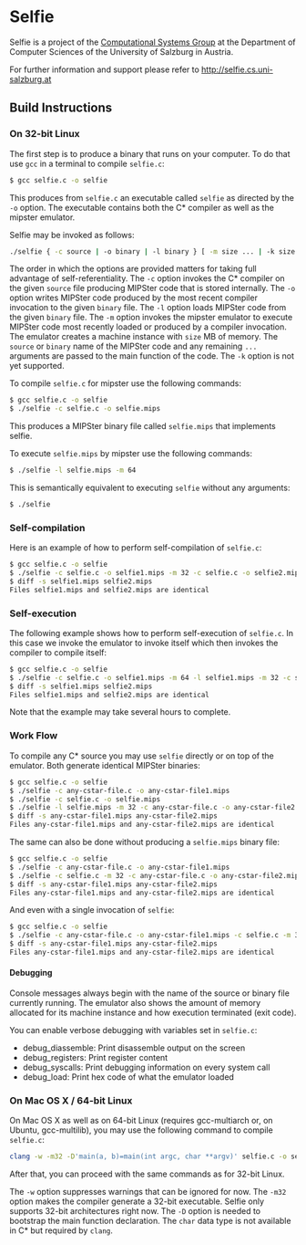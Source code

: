 # Selfie

Selfie is a project of the [Computational Systems Group](http://www.cs.uni-salzburg.at/~ck) at the Department of Computer Sciences of the University of Salzburg in Austria.

For further information and support please refer to http://selfie.cs.uni-salzburg.at

## Build Instructions

### On 32-bit Linux

The first step is to produce a binary that runs on your computer. To do that use `gcc` in a terminal to compile `selfie.c`:

```bash
$ gcc selfie.c -o selfie
```

This produces from `selfie.c` an executable called `selfie` as directed by the `-o` option. The executable contains both the C\* compiler as well as the mipster emulator.

Selfie may be invoked as follows:

```bash
./selfie { -c source | -o binary | -l binary } [ -m size ... | -k size ... ]
```

The order in which the options are provided matters for taking full advantage of self-referentiality. The `-c` option invokes the C\* compiler on the given `source` file producing MIPSter code that is stored internally. The `-o` option writes MIPSter code produced by the most recent compiler invocation to the given `binary` file. The `-l` option loads MIPSter code from the given `binary` file. The `-m` option invokes the mipster emulator to execute MIPSter code most recently loaded or produced by a compiler invocation. The emulator creates a machine instance with `size` MB of memory. The `source` or `binary` name of the MIPSter code and any remaining `...` arguments are passed to the main function of the code. The `-k` option is not yet supported.

To compile `selfie.c` for mipster use the following commands:

```bash
$ gcc selfie.c -o selfie
$ ./selfie -c selfie.c -o selfie.mips
```

This produces a MIPSter binary file called `selfie.mips` that implements selfie.

To execute `selfie.mips` by mipster use the following commands:

```bash
$ ./selfie -l selfie.mips -m 64
```

This is semantically equivalent to executing `selfie` without any arguments:

```bash
$ ./selfie
```

### Self-compilation

Here is an example of how to perform self-compilation of `selfie.c`:

```bash
$ gcc selfie.c -o selfie
$ ./selfie -c selfie.c -o selfie1.mips -m 32 -c selfie.c -o selfie2.mips
$ diff -s selfie1.mips selfie2.mips
Files selfie1.mips and selfie2.mips are identical
```

### Self-execution

The following example shows how to perform self-execution of `selfie.c`. In this case we invoke the emulator to invoke itself which then invokes the compiler to compile itself:

```bash
$ gcc selfie.c -o selfie
$ ./selfie -c selfie.c -o selfie1.mips -m 64 -l selfie1.mips -m 32 -c selfie.c -o selfie2.mips
$ diff -s selfie1.mips selfie2.mips
Files selfie1.mips and selfie2.mips are identical
```

Note that the example may take several hours to complete.

### Work Flow

To compile any C\* source you may use `selfie` directly or on top of the emulator. Both generate identical MIPSter binaries:

```bash
$ gcc selfie.c -o selfie
$ ./selfie -c any-cstar-file.c -o any-cstar-file1.mips
$ ./selfie -c selfie.c -o selfie.mips
$ ./selfie -l selfie.mips -m 32 -c any-cstar-file.c -o any-cstar-file2.mips
$ diff -s any-cstar-file1.mips any-cstar-file2.mips
Files any-cstar-file1.mips and any-cstar-file2.mips are identical
```

The same can also be done without producing a `selfie.mips` binary file:

```bash
$ gcc selfie.c -o selfie
$ ./selfie -c any-cstar-file.c -o any-cstar-file1.mips
$ ./selfie -c selfie.c -m 32 -c any-cstar-file.c -o any-cstar-file2.mips
$ diff -s any-cstar-file1.mips any-cstar-file2.mips
Files any-cstar-file1.mips and any-cstar-file2.mips are identical
```

And even with a single invocation of `selfie`:

```bash
$ gcc selfie.c -o selfie
$ ./selfie -c any-cstar-file.c -o any-cstar-file1.mips -c selfie.c -m 32 -c any-cstar-file.c -o any-cstar-file2.mips
$ diff -s any-cstar-file1.mips any-cstar-file2.mips
Files any-cstar-file1.mips and any-cstar-file2.mips are identical
```

#### Debugging

Console messages always begin with the name of the source or binary file currently running. The emulator also shows the amount of memory allocated for its machine instance and how execution terminated (exit code).

You can enable verbose debugging with variables set in `selfie.c`:

 - debug_diassemble: Print disassemble output on the screen
 - debug_registers: Print register content
 - debug_syscalls: Print debugging information on every system call
 - debug_load: Print hex code of what the emulator loaded

### On Mac OS X / 64-bit Linux

On Mac OS X as well as on 64-bit Linux (requires gcc-multiarch or, on Ubuntu, gcc-multilib), you may use the following command to compile `selfie.c`:

```bash
clang -w -m32 -D'main(a, b)=main(int argc, char **argv)' selfie.c -o selfie
```

After that, you can proceed with the same commands as for 32-bit Linux.

The `-w` option suppresses warnings that can be ignored for now. The `-m32` option makes the compiler generate a 32-bit executable. Selfie only supports 32-bit architectures right now. The `-D` option is needed to bootstrap the main function declaration. The `char` data type is not available in C\* but required by `clang`.
